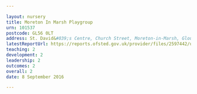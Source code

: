 ```yaml
---

layout: nursery
title: Moreton In Marsh Playgroup
urn: 101537
postcode: GL56 0LT
address: St. David&#039;s Centre, Church Street, Moreton-in-Marsh, Gloucestershire, GL56 0LT
latestReportUrl: https://reports.ofsted.gov.uk/provider/files/2597442/urn/101537.pdf
teaching: 2
development: 2
leadership: 2
outcomes: 2
overall: 2
date: 8 September 2016

---
```

